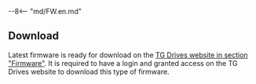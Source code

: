 --8<-- "md/FW.en.md"

## Download
Latest firmware is ready for download on the 
[TG Drives website in section "Firmware"](https://dev025.tgdrives.cz/products/servodrives/692#firmwaresection).
It is required to have a login and granted access on the TG Drives website to download this type of firmware.